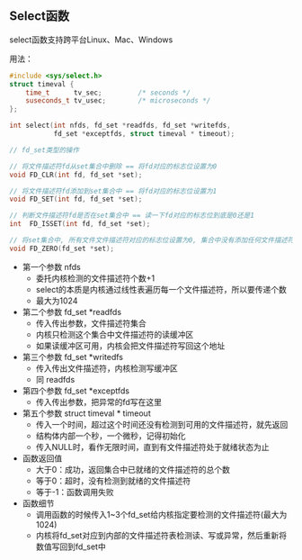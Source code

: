 ## Select函数

select函数支持跨平台Linux、Mac、Windows

用法：
```c++
#include <sys/select.h>
struct timeval {
    time_t      tv_sec;         /* seconds */
    suseconds_t tv_usec;        /* microseconds */
};

int select(int nfds, fd_set *readfds, fd_set *writefds,
           fd_set *exceptfds, struct timeval * timeout);

// fd_set类型的操作

// 将文件描述符fd从set集合中删除 == 将fd对应的标志位设置为0        
void FD_CLR(int fd, fd_set *set);

// 将文件描述符fd添加到set集合中 == 将fd对应的标志位设置为1
void FD_SET(int fd, fd_set *set);

// 判断文件描述符fd是否在set集合中 == 读一下fd对应的标志位到底是0还是1
int  FD_ISSET(int fd, fd_set *set);

// 将set集合中, 所有文件文件描述符对应的标志位设置为0, 集合中没有添加任何文件描述符
void FD_ZERO(fd_set *set);
```
* 第一个参数 nfds
  * 委托内核检测的文件描述符个数+1
  * select的本质是内核通过线性表遍历每一个文件描述符，所以要传递个数
  * 最大为1024
* 第二个参数 fd_set *readfds
  * 传入传出参数，文件描述符集合
  * 内核只检测这个集合中文件描述符的读缓冲区
  * 如果读缓冲区可用，内核会把文件描述符写回这个地址
* 第三个参数 fd_set *writedfs
  * 传入传出文件描述符，内核检测写缓冲区
  * 同 readfds
* 第四个参数 fd_set *exceptfds
  * 传入传出参数，把异常的fd写在这里
* 第五个参数 struct timeval * timeout
  * 传入一个时间，超过这个时间还没有检测到可用的文件描述符，就先返回
  * 结构体内部一个秒，一个微秒，记得初始化
  * 传入NULL时，看作无限时间，直到有文件描述符处于就绪状态为止
* 函数返回值
  * 大于0：成功，返回集合中已就绪的文件描述符的总个数
  * 等于0：超时，没有检测到就绪的文件描述符
  * 等于-1：函数调用失败
* 函数细节
  * 调用函数的时候传入1~3个fd_set给内核指定要检测的文件描述符(最大为1024)
  * 内核将fd_set对应到内部的文件描述符表检测读、写或异常，然后重新将数值写回到fd_set中
